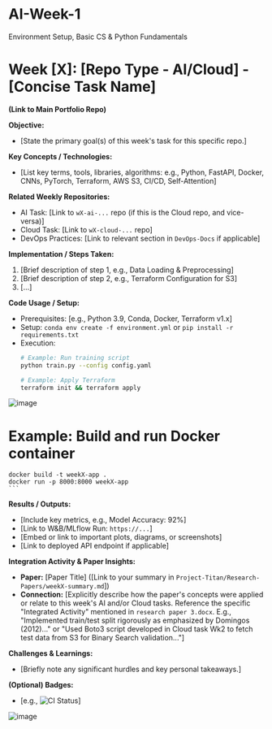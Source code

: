 # AI-Week-1
Environment Setup, Basic CS &amp; Python Fundamentals
# Week [X]: [Repo Type - AI/Cloud] - [Concise Task Name]

**(Link to Main Portfolio Repo)**

**Objective:**
* [State the primary goal(s) of this week's task for this specific repo.]

**Key Concepts / Technologies:**
* [List key terms, tools, libraries, algorithms: e.g., Python, FastAPI, Docker, CNNs, PyTorch, Terraform, AWS S3, CI/CD, Self-Attention]

**Related Weekly Repositories:**
* AI Task: [Link to `wX-ai-...` repo (if this is the Cloud repo, and vice-versa)]
* Cloud Task: [Link to `wX-cloud-...` repo]
* DevOps Practices: [Link to relevant section in `DevOps-Docs` if applicable]

**Implementation / Steps Taken:**
1.  [Brief description of step 1, e.g., Data Loading & Preprocessing]
2.  [Brief description of step 2, e.g., Terraform Configuration for S3]
3.  [...]

**Code Usage / Setup:**
* Prerequisites: [e.g., Python 3.9, Conda, Docker, Terraform v1.x]
* Setup: `conda env create -f environment.yml` or `pip install -r requirements.txt`
* Execution:
    ```bash
    # Example: Run training script
    python train.py --config config.yaml

    # Example: Apply Terraform
    terraform init && terraform apply
![image](https://github.com/user-attachments/assets/691f4eb3-d4a3-46e9-9532-67f3b91e2b07)

# Example: Build and run Docker container
    docker build -t weekX-app .
    docker run -p 8000:8000 weekX-app
    ```

**Results / Outputs:**
* [Include key metrics, e.g., Model Accuracy: 92%]
* [Link to W&B/MLflow Run: `https://...`]
* [Embed or link to important plots, diagrams, or screenshots]
* [Link to deployed API endpoint if applicable]

**Integration Activity & Paper Insights:**
* **Paper:** [Paper Title] ([Link to your summary in `Project-Titan/Research-Papers/weekX-summary.md`])
* **Connection:** [Explicitly describe how the paper's concepts were applied or relate to this week's AI and/or Cloud tasks. Reference the specific "Integrated Activity" mentioned in `research paper 3.docx`. E.g., "Implemented train/test split rigorously as emphasized by Domingos (2012)..." or "Used Boto3 script developed in Cloud task Wk2 to fetch test data from S3 for Binary Search validation..."]

**Challenges & Learnings:**
* [Briefly note any significant hurdles and key personal takeaways.]

**(Optional) Badges:**
* [e.g., ![CI Status](link-to-github-actions-badge)]

![image](https://github.com/user-attachments/assets/8837cc8d-6913-4fd8-a930-d7c5eb9db0be)

